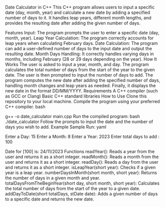 Date Calculator in C++
This C++ program allows users to input a specific date (day, month, year) and calculate a new date by adding a specified number of days to it. It handles leap years, different month lengths, and provides the resulting date after adding the given number of days.

Features
Input: The program prompts the user to enter a specific date (day, month, year).
Leap Year Calculation: The program correctly accounts for leap years when calculating February days.
Date Calculation: The program can add a user-defined number of days to the input date and output the resulting date.
Month Days Handling: It correctly handles varying days in months, including February (28 or 29 days depending on the year).
How It Works
The user is asked to input a year, month, and day.
The program calculates the total number of days from the start of the year to the given date.
The user is then prompted to input the number of days to add.
The program computes the new date after adding the specified number of days, handling month changes and leap years as needed.
Finally, it displays the new date in the format DD/MM/YYYY.
Requirements
A C++ compiler (such as GCC or Clang)
Basic C++ standard libraries
How to Use
Clone this repository to your local machine.
Compile the program using your preferred C++ compiler.
bash

g++ -o date_calculator main.cpp
Run the compiled program:
bash
./date_calculator
Follow the prompts to input the date and the number of days you wish to add.
Example
Sample Run:
yaml

Enter a Day: 15
Enter a Month: 8
Enter a Year: 2023
Enter total days to add : 
100

Date for [100] is: 24/11/2023
Functions
readYear(): Reads a year from the user and returns it as a short integer.
readMonth(): Reads a month from the user and returns it as a short integer.
readDay(): Reads a day from the user and returns it as a short integer.
isLeapYear(short year): Checks if a given year is a leap year.
numberDaysInMonth(short month, short year): Returns the number of days in a given month and year.
totalDaysFromTheBeginYear(short day, short month, short year): Calculates the total number of days from the start of the year to a given date.
addDayToDate(short totalDays, stDate date): Adds a given number of days to a specific date and returns the new date.
